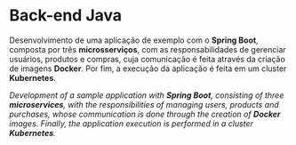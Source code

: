# Back-end Java
Desenvolvimento de uma aplicação de exemplo com o **Spring Boot**, composta por três **microsserviços**, com as responsabilidades de gerenciar usuários, produtos e compras, cuja comunicação é feita através da criação de imagens **Docker**. Por fim, a execução da aplicação é feita em um cluster **Kubernetes**.  

*Development of a sample application with **Spring Boot**, consisting of three **microservices**, with the responsibilities of managing users, products and purchases, whose communication is done through the creation of **Docker** images. Finally, the application execution is performed in a cluster **Kubernetes**.*


